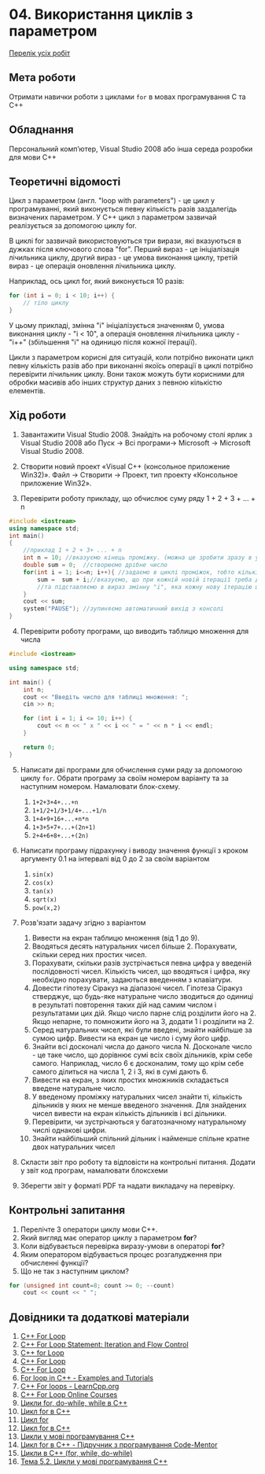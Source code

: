 # 04. Використання  циклів з параметром

[Перелік усіх робіт](README.md)

## Мета роботи 

Отримати навички роботи з циклами `for` в мовах програмування C та С++

## Обладнання

Персональний комп’ютер, Visual Studio 2008 або інша середа розробки для мови C++

## Теоретичні відомості

Цикл з параметром (англ. "loop with parameters") - це цикл у програмуванні, який виконується певну кількість разів заздалегідь визначених параметром. У C++ цикл з параметром зазвичай реалізується за допомогою циклу for.

В циклі for зазвичай використовуються три вирази, які вказуються в дужках після ключового слова "for". Перший вираз - це ініціалізація лічильника циклу, другий вираз - це умова виконання циклу, третій вираз - це операція оновлення лічильника циклу.

Наприклад, ось цикл for, який виконується 10 разів:

```cpp
for (int i = 0; i < 10; i++) {
    // тіло циклу
}
```
У цьому прикладі, змінна "i" ініціалізується значенням 0, умова виконання циклу - "i < 10", а операція оновлення лічильника циклу - "i++" (збільшення "i" на одиницю після кожної ітерації).

Цикли з параметром корисні для ситуацій, коли потрібно виконати цикл певну кількість разів або при виконанні якоїсь операції в циклі потрібно перевірити лічильник циклу. Вони також можуть бути корисними для обробки масивів або інших структур даних з певною кількістю елементів.

## Хід роботи

1. Завантажити Visual Studio 2008. Знайдіть на робочому столі ярлик з Visual Studio 2008 або Пуск → Всі програми→ Microsoft → Microsoft Visual Studio 2008.

2. Створити новий проект «Visual C++ (консольное приложение Win32)». Файл → Cтворити → Проект, тип проекту «Консольное приложение Win32».

3. Перевірити роботу прикладу, що обчислює суму ряду 1 + 2 + 3 + ... + n

```cpp
#include <iostream>
using namespace std;
int main()
{
    //приклад 1 + 2 + 3+ ... + n
    int n = 10; //вказуємо кінець проміжку. (можна це зробити зразу в умові циклу без додаткової змінної)
    double sum = 0;  //створюємо дрібне число
    for(int i = 1; i<=n; i++){ //задаємо в циклі проміжок, тобто кількість ітерацій циклу
        sum =  sum + i;//вказуємо, що при кожній новій ітерації треба додавати певний вираз в змінну sum
        //та підставляємо в вираз змінну "i", яка кожну нову ітерацію циклу буде збільшуватися на 1
    }
    cout << sum;
    system("PAUSE"); //зупиняємо автоматичний вихід з консолі
}
```

4. Перевірити роботу програми, що виводить таблицю множення для числа

```cpp
#include <iostream>

using namespace std;

int main() {
    int n;
    cout << "Введіть число для таблиці множення: ";
    cin >> n;

    for (int i = 1; i <= 10; i++) {
        cout << n << " x " << i << " = " << n * i << endl;
    }

    return 0;
}
```

5. Написати дві програми для обчислення суми ряду за допомогою циклу `for`. Обрати програму за своїм номером варіанту та за наступним номером. Намалювати блок-схему.

	1. `1+2+3+4+...+n`
	2. `1+1/2+1/3+1/4+...+1/n` 
	3. `1+4+9+16+...+n*n` 
	4. `1+3+5+7+...+(2n+1)`
	5. `2+4+6+8+...+(2n)` 

6. Написати програму підрахунку і виводу значення функції з кроком аргументу 0.1 на інтервалі від 0 до 2 за своїм варіантом
	
	1. `sin(x)`
	2. `cos(x)`
	3. `tan(x)`
	4. `sqrt(x)`
	5. `pow(x,2)`

7. Розв'язати задачу згідно з варіантом
    1. Вивести на екран таблицю множення (від 1 до 9).
    2. Вводяться десять натуральних чисел більше 2. Порахувати, скільки серед них простих чисел.
    3. Порахувати, скільки разів зустрічається певна цифра у введеній послідовності чисел. Кількість чисел, що вводяться і цифра, яку необхідно порахувати, задаються введенням з клавіатури.
    4. Довести гіпотезу Сіракуз на діапазоні чисел. Гіпотеза Сіракуз стверджує, що будь-яке натуральне число зводиться до одиниці в результаті повторення таких дій над самим числом і результатами цих дій. Якщо число парне слід розділити його на 2. Якщо непарне, то помножити його на 3, додати 1 і розділити на 2.
    5. Серед натуральних чисел, які були введені, знайти найбільше за сумою цифр. Вивести на екран це число і суму його цифр.
    6. Знайти всі досконалі числа до даного числа N. Досконале число - це таке число, що дорівнює сумі всіх своїх дільників, крім себе самого. Наприклад, число 6 є досконалим, тому що крім себе самого ділиться на числа 1, 2 і 3, які в сумі дають 6.
    7. Вивести на екран, з яких простих множників складається введене натуральне число.
    8. У введеному проміжку натуральних чисел знайти ті, кількість дільників у яких не менше введеного значення. Для знайдених чисел вивести на екран кількість дільників і всі дільники.
    9. Перевірити, чи зустрічаються у багатозначному натуральному числі однакові цифри.
    10. Знайти найбільший спільний дільник і найменше спільне кратне двох натуральних чисел

8. Скласти звіт про роботу та відповісти на контрольні питання. Додати у звіт код програм, намалювати блоксхеми
9.  Зберегти звіт у форматі PDF та надати викладачу на перевірку.

## Контрольні запитання

1. Перелічте 3 оператори циклу мови С++.
2. Який вигляд має оператор циклу з параметром **for**?
3. Коли відбувається перевірка виразу-умови в операторі **for**?
4. Яким оператором відбувається процес розгалудження при обчисленні функції?
5. Що не так з наступним циклом?
```cpp
for (unsigned int count=8; count >= 0; --count)
    cout << count << " ";
```
## Довідники та додаткові матеріали

1. [C++ For Loop](https://www.geeksforgeeks.org/cpp-for-loop/) 
2. [C++ For Loop Statement: Iteration and Flow Control](https://www.programiz.com/cpp-programming/for-loop) 
3. [C++ for Loop](https://www.tutorialspoint.com/cplusplus/cpp_for_loop.htm) 
4. [C++ For Loop](https://www.w3schools.com/cpp/cpp_for_loop.asp) 
5. [C++ For Loop](https://www.javatpoint.com/cpp-for-loop) 
6. [For loop in C++ - Examples and Tutorials](https://www.techiedelight.com/for-loop-example-cpp/) 
7. [C++ For loops - LearnCpp.org](https://www.learn-cpp.org/en/For_loops) 
8. [C++ For Loop Online Courses](https://www.udemy.com/topic/cpp-for-loop/) 
9. [Цикли for, do-while, while в C++](https://studopedia.org.ua/1_158260_cykly-for-do-while-while-v-c.html) 
10. [Цикл for в C++](https://prog-cpp.ru/cikl-for-v-cpp/) 
11. [Цикл for](https://uk.wikipedia.org/wiki/%D0%A6%D0%B8%D0%BA%D0%BB_for) 
12. [Цикл for в C++](https://codelessons.ru/cplusplus/cikl-for-v-c.html) 
13. [Цикли у мові програмування С++](https://studway.com.ua/cplusplus/cikly-u-c/) 
14. [Цикл for в C++ - Підручник з програмування Code-Mentor](https://uk.code-mentor.org/cplusplus/for) 
15. [Цикли в С++ (for, while, do-while)](https://www.bestprog.net/uk/2018/01/23/cykly-v-c-for-while-do-while/) 
16. [Тема 5.2. Цикли у мові програмування С++](https://studway.com.ua/cplusplus/tema-5-2-cykli-u-c/)